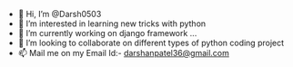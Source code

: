 - 👋 Hi, I’m @Darsh0503
- 👀 I’m interested in learning new tricks with python 
- 🌱 I’m currently working on django framework ...
- 💞️ I’m looking to collaborate on different types of python coding project
- 📫 Mail me on my Email Id:- darshanpatel36@gmail.com

<!---
Darsh0503/Darsh0503 is a ✨ special ✨ repository because its `README.md` (this file) appears on your GitHub profile.
You can click the Preview link to take a look at your changes.
--->
